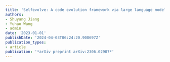 ```yaml
---
title: 'Selfevolve: A code evolution framework via large language models'
authors:
- Shuyang Jiang
- Yuhao Wang
- admin
date: '2023-01-01'
publishDate: '2024-04-03T06:24:20.908697Z'
publication_types:
- article
publication: '*arXiv preprint arXiv:2306.02907*'
---
```

